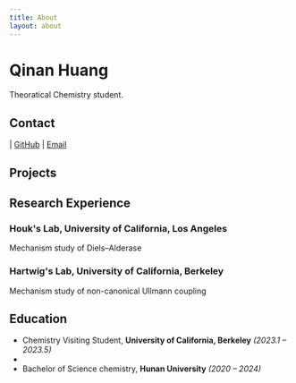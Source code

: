 ```yaml
---
title: About
layout: about
---
```

# Qinan Huang

Theoratical Chemistry student.

## Contact

| [GitHub](https://github.com/tetryl-boy)  | [Email](tetryl@hnu.edu.cn) 


## Projects 


## Research Experience

### Houk's Lab, University of California, Los Angeles
Mechanism study of Diels–Alderase

### Hartwig's Lab, University of California, Berkeley
Mechanism study of non-canonical Ullmann coupling


## Education

- Chemistry Visiting Student, **University of California, Berkeley** *(2023.1 – 2023.5)*
- 
- Bachelor of Science chemistry, **Hunan University** *(2020 – 2024)*

